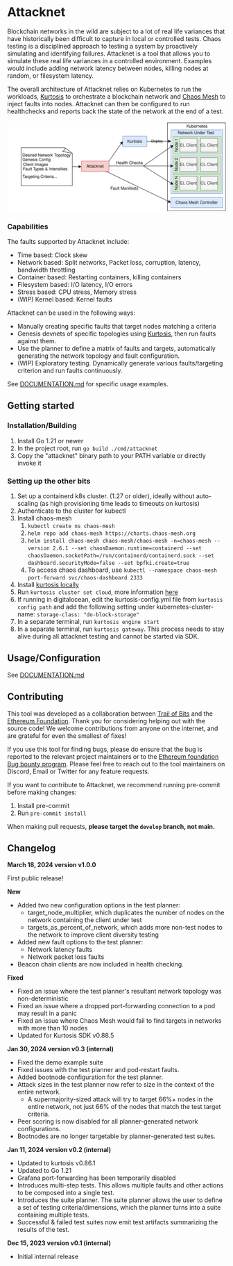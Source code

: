 # Attacknet

Blockchain networks in the wild are subject to a lot of real life variances that have historically been difficult to capture 
in local or controlled tests. Chaos testing is a disciplined approach to testing a system by proactively simulating and 
identifying failures. Attacknet is a tool that allows you to simulate these real life variances in a controlled environment.
Examples would include adding network latency between nodes, killing nodes at random, or filesystem latency.

The overall architecture of Attacknet relies on Kubernetes to run the workloads, [Kurtosis](https://github.com/kurtosis-tech/kurtosis) to orchestrate a blockchain network and
[Chaos Mesh](https://chaos-mesh.org/) to inject faults into nodes. Attacknet can then be configured to run healthchecks and 
reports back the state of the network at the end of a test. 

![docs/attacknet.svg](docs/attacknet.svg)

### Capabilities

The faults supported by Attacknet include:
- Time based: Clock skew
- Network based: Split networks, Packet loss, corruption, latency, bandwidth throttling
- Container based: Restarting containers, killing containers
- Filesystem based: I/O latency, I/O errors
- Stress based: CPU stress, Memory stress
- (WIP) Kernel based: Kernel faults

Attacknet can be used in the following ways:
- Manually creating specific faults that target nodes matching a criteria
- Genesis devnets of specific topologies using [Kurtosis](https://www.kurtosis.com/), then run faults against them.
- Use the planner to define a matrix of faults and targets, automatically generating the network topology and fault configuration.
- (WIP) Exploratory testing. Dynamically generate various faults/targeting criterion and run faults continuously. 

See [DOCUMENTATION.md](docs/DOCUMENTATION.md) for specific usage examples.

## Getting started
### Installation/Building

1. Install Go 1.21 or newer
2. In the project root, run `go build ./cmd/attacknet`
3. Copy the "attacknet" binary path to your PATH variable or directly invoke it

### Setting up the other bits

1. Set up a containerd k8s cluster. (1.27 or older), ideally without auto-scaling (as high provisioning time leads to timeouts on kurtosis) 
2. Authenticate to the cluster for kubectl
3. Install chaos-mesh
   1. `kubectl create ns chaos-mesh`
   2. `helm repo add chaos-mesh https://charts.chaos-mesh.org`
   3. `helm install chaos-mesh chaos-mesh/chaos-mesh -n=chaos-mesh --version 2.6.1 --set chaosDaemon.runtime=containerd --set chaosDaemon.socketPath=/run/containerd/containerd.sock --set dashboard.securityMode=false --set bpfki.create=true`
   4. To access chaos dashboard, use `kubectl --namespace chaos-mesh port-forward svc/chaos-dashboard 2333`
4. Install [kurtosis locally](https://docs.kurtosis.com/install)
5. Run `kurtosis cluster set cloud`, more information [here](https://docs.kurtosis.com/k8s)
6. If running in digitalocean, edit the kurtosis-config.yml file from `kurtosis config path` and add the following setting under kubernetes-cluster-name: `storage-class: "do-block-storage"`
7. In a separate terminal, run `kurtosis engine start`
8. In a separate terminal, run `kurtosis gateway`. This process needs to stay alive during all attacknet testing and cannot be started via SDK.

## Usage/Configuration

See [DOCUMENTATION.md](docs/DOCUMENTATION.md)

## Contributing
This tool was developed as a collaboration between [Trail of Bits](https://www.trailofbits.com/) and the [Ethereum Foundation](https://github.com/ethereum/).
Thank you for considering helping out with the source code! We welcome contributions from anyone on the internet, and are grateful for even the smallest of fixes!

If you use this tool for finding bugs, please do ensure that the bug is reported to the relevant project maintainers or to the 
[Ethereum foundation Bug bounty program](https://ethereum.org/en/bug-bounty/). Please feel free to reach out to the tool
maintainers on Discord, Email or Twitter for any feature requests. 

If you want to contribute to Attacknet, we recommend running pre-commit before making changes:

1. Install pre-commit
2. Run `pre-commit install`

When making pull requests, **please target the `develop` branch, not main.**

## Changelog

**March 18, 2024 version v1.0.0**

First public release!

**New**
- Added two new configuration options in the test planner:
  - target_node_multiplier, which duplicates the number of nodes on the network containing the client under test
  - targets_as_percent_of_network, which adds more non-test nodes to the network to improve client diversity testing
- Added new fault options to the test planner:
  - Network latency faults
  - Network packet loss faults
- Beacon chain clients are now included in health checking.
 
**Fixed**
- Fixed an issue where the test planner's resultant network topology was non-deterministic
- Fixed an issue where a dropped port-forwarding connection to a pod may result in a panic
- Fixed an issue where Chaos Mesh would fail to find targets in networks with more than 10 nodes
- Updated for Kurtosis SDK v0.88.5

**Jan 30, 2024 version v0.3 (internal)**
- Fixed the demo example suite
- Fixed issues with the test planner and pod-restart faults.
- Added bootnode configuration for the test planner.
- Attack sizes in the test planner now refer to size in the context of the entire network. 
  - A supermajority-sized attack will try to target 66%+ nodes in the entire network, not just 66% of the nodes that match the test target criteria.
- Peer scoring is now disabled for all planner-generated network configurations.
- Bootnodes are no longer targetable by planner-generated test suites.

**Jan 11, 2024 version v0.2 (internal)**
- Updated to kurtosis v0.86.1
- Updated to Go 1.21
- Grafana port-forwarding has been temporarily disabled
- Introduces multi-step tests. This allows multiple faults and other actions to be composed into a single test.
- Introduces the suite planner. The suite planner allows the user to define a set of testing criteria/dimensions, which the planner turns into a suite containing multiple tests.
- Successful & failed test suites now emit test artifacts summarizing the results of the test.

**Dec 15, 2023 version v0.1 (internal)**
- Initial internal release

